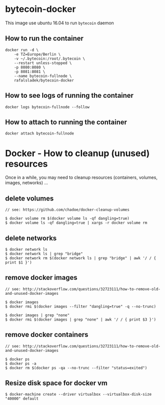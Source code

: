 # bytecoin-docker
This image use ubuntu 16.04 to run `bytecoin` daemon

## How to run the container
```
docker run -d \
    -e TZ=Europe/Berlin \
    -v ~/.bytecoin:/root/.bytecoin \
    --restart unless-stopped \
    -p 8080:8080 \
    -p 8081:8081 \
    --name bytecoin-fullnode \
    rafalsladek/bytecoin-docker
```

## How to see logs of running the container
```
docker logs bytecoin-fullnode --follow
```

## How to attach to running the container
```
docker attach bytecoin-fullnode
```

# Docker - How to cleanup (unused) resources

Once in a while, you may need to cleanup resources (containers, volumes, images, networks) ...
    
## delete volumes
    
    // see: https://github.com/chadoe/docker-cleanup-volumes
    
    $ docker volume rm $(docker volume ls -qf dangling=true)
    $ docker volume ls -qf dangling=true | xargs -r docker volume rm
    
## delete networks

    $ docker network ls  
    $ docker network ls | grep "bridge"   
    $ docker network rm $(docker network ls | grep "bridge" | awk '/ / { print $1 }')
    
## remove docker images
    
    // see: http://stackoverflow.com/questions/32723111/how-to-remove-old-and-unused-docker-images
    
    $ docker images
    $ docker rmi $(docker images --filter "dangling=true" -q --no-trunc)
    
    $ docker images | grep "none"
    $ docker rmi $(docker images | grep "none" | awk '/ / { print $3 }')

## remove docker containers

    // see: http://stackoverflow.com/questions/32723111/how-to-remove-old-and-unused-docker-images
    
    $ docker ps
    $ docker ps -a
    $ docker rm $(docker ps -qa --no-trunc --filter "status=exited")
    
## Resize disk space for docker vm
    
    $ docker-machine create --driver virtualbox --virtualbox-disk-size "40000" default
    
